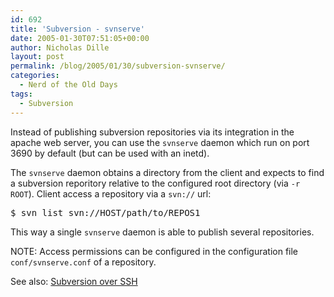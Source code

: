 ```yaml
---
id: 692
title: 'Subversion - svnserve'
date: 2005-01-30T07:51:05+00:00
author: Nicholas Dille
layout: post
permalink: /blog/2005/01/30/subversion-svnserve/
categories:
  - Nerd of the Old Days
tags:
  - Subversion
---
```

Instead of publishing subversion repositories via its integration in the apache web server, you can use the <code class="command">svnserve</code> daemon which run on port 3690 by default (but can be used with an inetd).

<!--more-->

The <code class="command">svnserve</code> daemon obtains a directory from the client and expects to find a subversion reporitory relative to the configured root directory (via <code class="command">-r ROOT</code>). Client access a repository via a <code class="command">svn://</code> url:

<pre class="listing">$ svn list svn://HOST/path/to/REPOS1</pre>

This way a single <code class="command">svnserve</code> daemon is able to publish several repositories.

<p class="note">
  NOTE: Access permissions can be configured in the configuration file <code class="command">conf/svnserve.conf</code> of a repository.
</p>

See also: [Subversion over SSH](/blog/2003/09/21/subversion-over-ssh/ "Subversion over SSH")

